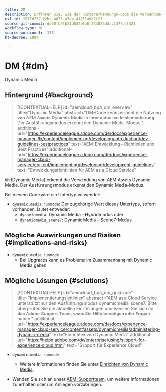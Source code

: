 ```yaml
---
title: DM
description: Erfahren Sie, wie der Mustererkennungs-Code die Verwendung von AEM Assets – Dynamic Media identifiziert.
exl-id: f077df57-f2bc-4875-a7de-41251a9d7f2f
source-git-commit: dd60fb9fb21d534e7b6f264826d3cc1477def421
workflow-type: ht
source-wordcount: '173'
ht-degree: 100%

---
```


# DM {#dm}

Dynamic Media

## Hintergrund {#background}

>[!CONTEXTUALHELP]
>id="aemcloud_bpa_dm_overview"
>title="Dynamic Media"
>abstract="DM-Code kennzeichnet die Nutzung von AEM Assets Dynamic Media in Ihrer aktuellen Implementierung. Der Ausführungsmodus erkennt den Dynamic Media-Modus."
>additional-url="https://experienceleague.adobe.com/de/docs/experience-manager-65/content/implementing/developing/introduction/dev-guidelines-bestpractices" text="AEM-Entwicklung – Richtlinien und Best Practices"
>additional-url="https://experienceleague.adobe.com/de/docs/experience-manager-cloud-service/content/implementing/developing/development-guidelines" text="Entwicklungsrichtlinien für AEM as a Cloud Service"

`DM` (Dynamic Media) erkennt die Verwendung von AEM Assets Dynamic Media. Der Ausführungsmodus erkennt den Dynamic Media-Modus.

Bei diesem Code wird ein Untertyp verwendet:

* `dynamic.media.runmode`: Der zugehörige Wert dieses Untertyps, sofern vorhanden, lautet entweder:
   * `dynamicmedia`: Dynamic Media – Hybridmodus oder
   * `dynamicmedia_scene7`: Dynamic Media – Scene7-Modus

## Mögliche Auswirkungen und Risiken {#implications-and-risks}

* `dynamic.media.runmode`
   * Bei Upgrades kann es Probleme im Zusammenhang mit Dynamic Media geben.

## Mögliche Lösungen {#solutions}

>[!CONTEXTUALHELP]
>id="aemcloud_bpa_dm_guidance"
>title="Implementierungsleitlinien"
>abstract="AEM as a Cloud Service unterstützt nur den Ausführungsmodus dynamicmedia_scene7. Bitte überprüfen Sie die aktuellen Einstellungen und wenden Sie sich an das Adobe-Support-Team, wenn Sie Hilfe benötigen oder Fragen haben."
>additional-url="https://experienceleague.adobe.com/de/docs/experience-manager-cloud-service/content/assets/dynamicmedia/administering-dynamic-media" text="Einrichten von Dynamic Media"
>additional-url="https://helpx.adobe.com/de/enterprise/using/support-for-experience-cloud.html" text="Support für Experience Cloud"


* `dynamic.media.runmode`
   * Weitere Informationen finden Sie unter [Einrichten von Dynamic Media](https://experienceleague.adobe.com/de/docs/experience-manager-cloud-service/content/assets/dynamicmedia/administering-dynamic-media).

* Wenden Sie sich an unser [AEM-Supportteam](https://helpx.adobe.com/de/enterprise/using/support-for-experience-cloud.html), um weitere Informationen zu erhalten oder um Anliegen vorzubringen.
